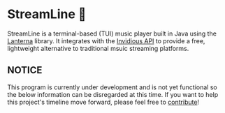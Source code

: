 # StreamLine 🎵
StreamLine is a terminal-based (TUI) music player built in Java using the [Lanterna](https://github.com/mabe02/lanterna) library. It integrates with the [Invidious API](https://docs.invidious.io/) to provide a free, lightweight alternative to traditional msuic streaming platforms.

## NOTICE
This program is currently under development and is not yet functional so the below information can be disregarded at this time. If you want to help this project's timeline move forward, please feel free to [contribute](https://github.com/wellatleastitried/StreamLine/CONTRIBUTING.md)!
